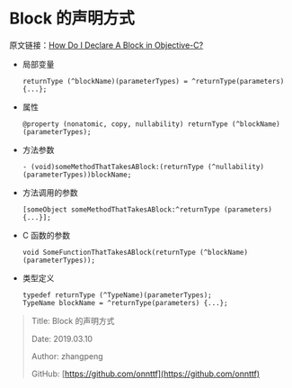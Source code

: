 # Block 的声明方式

原文链接：[How Do I Declare A Block in Objective-C?](http://fuckingblocksyntax.com)

* 局部变量

  ```objc
  returnType (^blockName)(parameterTypes) = ^returnType(parameters) {...};
  ```

* 属性

  ```objc
  @property (nonatomic, copy, nullability) returnType (^blockName)(parameterTypes);
  ```

* 方法参数

  ```objc
  - (void)someMethodThatTakesABlock:(returnType (^nullability)(parameterTypes))blockName;
  ```

* 方法调用的参数

  ```objc
  [someObject someMethodThatTakesABlock:^returnType (parameters) {...}];
  ```

* C 函数的参数

  ```objc
  void SomeFunctionThatTakesABlock(returnType (^blockName)(parameterTypes));
  ```

* 类型定义

  ```objc
  typedef returnType (^TypeName)(parameterTypes);
  TypeName blockName = ^returnType(parameters) {...};
  ```

> Title: Block 的声明方式
>
> Date: 2019.03.10
>
> Author: zhangpeng
>
> GitHub: [https://github.com/onnttf](https://github.com/onnttf)
